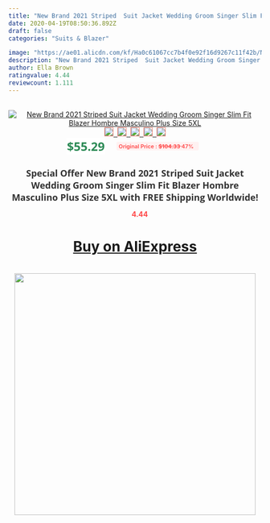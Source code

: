 ```yaml
---
title: "New Brand 2021 Striped  Suit Jacket Wedding Groom Singer Slim Fit Blazer Hombre Masculino Plus Size 5XL"
date: 2020-04-19T08:50:36.892Z
draft: false
categories: "Suits & Blazer"

image: "https://ae01.alicdn.com/kf/Ha0c61067cc7b4f0e92f16d9267c11f42b/New-Brand-2021-Striped-Suit-Jacket-Wedding-Groom-Singer-Slim-Fit-Blazer-Hombre-Masculino-Plus-Size.jpg"
description: "New Brand 2021 Striped  Suit Jacket Wedding Groom Singer Slim Fit Blazer Hombre Masculino Plus Size 5XL"
author: Ella Brown
ratingvalue: 4.44
reviewcount: 1.111
---
```

<br>
<div style="text-align: center;">
<a href="https://s.click.aliexpress.com/e/_97yFCZ" target="_blank" rel="nofollow noopener noreferrer"><img alt="New Brand 2021 Striped  Suit Jacket Wedding Groom Singer Slim Fit Blazer Hombre Masculino Plus Size 5XL" class="magnifier-image" src="https://ae01.alicdn.com/kf/Ha0c61067cc7b4f0e92f16d9267c11f42b/New-Brand-2021-Striped-Suit-Jacket-Wedding-Groom-Singer-Slim-Fit-Blazer-Hombre-Masculino-Plus-Size.jpg_640x640.jpg">
<br>
<img style="border:1px solid salmon" src="https://ae01.alicdn.com/kf/Ha0c61067cc7b4f0e92f16d9267c11f42b/New-Brand-2021-Striped-Suit-Jacket-Wedding-Groom-Singer-Slim-Fit-Blazer-Hombre-Masculino-Plus-Size.jpg_120x120.jpg">&nbsp;&nbsp;<img style="border:1px solid salmon" src="https://ae01.alicdn.com/kf/Ha90f4557afaf4a91aaf53c8e3726c0aca/New-Brand-2021-Striped-Suit-Jacket-Wedding-Groom-Singer-Slim-Fit-Blazer-Hombre-Masculino-Plus-Size.jpg_120x120.jpg">&nbsp;&nbsp;<img style="border:1px solid salmon" src="https://ae01.alicdn.com/kf/H3030f40036754e42bf9a81f407eeff57s/New-Brand-2021-Striped-Suit-Jacket-Wedding-Groom-Singer-Slim-Fit-Blazer-Hombre-Masculino-Plus-Size.jpg_120x120.jpg">&nbsp;&nbsp;<img style="border:1px solid salmon" src="_120x120.jpg">&nbsp;&nbsp;<img style="border:1px solid salmon" src="https://ae01.alicdn.com/kf/H1a04090479bf4e198bf9431d46ac73216/New-Brand-2021-Striped-Suit-Jacket-Wedding-Groom-Singer-Slim-Fit-Blazer-Hombre-Masculino-Plus-Size.jpg_120x120.jpg"></a></div><br0>
<div style="text-align: center;"><span style="background-color: white; border: 0px; box-sizing: border-box; color: seagreen; display: inline-block; font-family: &quot;open sans&quot; , &quot;arial&quot; , &quot;helvetica&quot; , sans-serif , &quot;heiti&quot;; font-size: 24px; font-stretch: inherit; font-weight: 700; line-height: inherit; margin: 0px 10px 0px 0px; padding: 0px; vertical-align: middle;">$55.29 </span>
<span style="background: rgb(255 , 241 , 241); border-radius: 3px; border: 0px; box-sizing: border-box; color: #ff4747; display: inline-block; font-family: inherit; font-size: 12px; font-stretch: inherit; font-style: inherit; font-variant: inherit; font-weight: 600; line-height: inherit; margin: 0px; padding: 2px 5px; transform: scale(0.9); vertical-align: middle;">Original Price : <b style="text-decoration: line-through;">$104.33 </b> 47%&nbsp;&nbsp;</span></div>
<h1 style="color: #333333; display: inline-block; font-family: &quot;open sans&quot; , &quot;arial&quot; , &quot;helvetica&quot; , sans-serif , &quot;heiti&quot;; font-size: 18px; font-stretch: inherit; font-weight: 700; text-align: center;">Special Offer New Brand 2021 Striped  Suit Jacket Wedding Groom Singer Slim Fit Blazer Hombre Masculino Plus Size 5XL with FREE Shipping Worldwide!</h1>
<div style="color: #ff4747; text-align: center;">
<img src="https://4.bp.blogspot.com/-M0ZcTcb-5uY/XleCXlxnR4I/AAAAAAAAAEc/OrjgMkXV1oMQFaCRZj5HQwOCBcu3w1FegCPcBGAYYCw/s1600/star.png" style="height: 15px;">&nbsp;<b>4.44</b></div>
<div class="button_cont" align="center"><a class="buynow_a" href="https://s.click.aliexpress.com/e/_97yFCZ" target="_blank" rel="nofollow noopener noreferrer"><H1>Buy on AliExpress</H1></a></div><br>
<div class="separator" style="clear: both; text-align: center;">
<img src="https://lh3.googleusercontent.com/-pTy5HemUv9M/XlePHvY0dAI/AAAAAAAAAE4/0nX5iRUoIWY8eMW9Dpxeirr157OZliDIgCLcBGAsYHQ/s1600/badge.gif" width="480">
</div>
